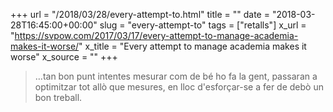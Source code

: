 +++
url = "/2018/03/28/every-attempt-to.html"
title = ""
date = "2018-03-28T16:45:00+00:00"
slug = "every-attempt-to"
tags = ["retalls"]
x_url = "https://svpow.com/2017/03/17/every-attempt-to-manage-academia-makes-it-worse/"
x_title = "Every attempt to manage academia makes it worse"
x_source = ""
+++


> …tan bon punt intentes mesurar com de bé ho fa la gent, passaran a optimitzar tot allò que mesures, en lloc d'esforçar-se a fer de debò un bon treball.
